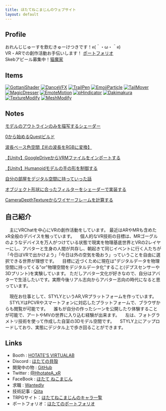 ```yaml
---
title: ほたてねこまじんのウェブサイト
layout: default
---
```


## Profile
 おれんじじゅーすを飲むきゅーけつきです！ฅ(＾・ω・＾ฅ)   
 VR・ARでの創作活動お手伝いします！ [ポートフォリオ](https://work.hhotatea.com)  
 Skebアピール募集中！[猫魔家](https://charas.hhotatea.com)  

## Items
[![GottaniShader](images/item00.png)](items/GottaniShader.html) [![DanceVFX](images/item01.png)](items/DanceVFX.html) [![TrailPen](images/item02.png)](items/TrailPen.html) [![EmojiParticle](images/item03.png)](items/EmojiParticle.html) [![TailMover](images/item04.png)](items/TailMover.html) [![MagicDresser](images/item05.png)](items/MagicDresser.html) [![EmoteMotion](images/item06.png)](items/EmoteMotion.html) [![pHindicator](images/item07.png)](items/pHindicator.html) [![Dakimakura](images/item08.png)](items/Dakimakura.html) [![TextureModify](images/item09.png)](items/TextureModify.html) [![MeshModify](images/item10.png)](items/MeshModify.html)

## Notes
[モデルのアウトラインのみを描写するシェーダー](pages/blog01.html)  

[0から始めるQuestビルド](pages/blog02.html)  

[波長ベース色空間【光の波長をRGBに変換】](pages/blog03.html)  

[【Unity】GoogleDriveからVRMファイルをインポートする](pages/blog04.html)  

[【Unity】Humanoidモデルの手の形を制御する](pages/blog05.html)  

[自分の部屋をデジタル空間に持っていった話](pages/blog06.html)  

[オブジェクト形状に合ったフィルターをシェーダーで実装する](pages/blog07.html)  

[CameraDepthTextureからワイヤーフレームを計算する](pages/blog08.html)  

## 自己紹介
　主にVRChatを中心にVRの創作活動をしています。 最近はARやMRも含めたxR全般のデバイスを触っています。
　個人的なVR技術の目標は、MRゴーグルのようなデバイスを万人がつけている状態で現実を物理基底世界とVRの2レイヤーにし、アバターと生身の人間が共存し、朝起きて同じイベントに行く人たちが「今日はVRで出かけよう」「今日は外の空気を吸おう」っていうことを自由に選択できる世界が理想です。
　目標に近づくために現在は"デジタルデータを物理空間に持ってくる"or"物理空間をデジタルデータ化"すること(デプスセンサーや3Dプリント)を実験しています。 ただしアバター文化が好きなので、自分はアバターで生活したいです。実際今後リアル志向からアバター志向の時代になると思っています。

　現在お仕事として、STYLYというAR,VRプラットフォームを作っています。
　STYLYはPCVRやスマートフォンに対応したプラットフォームで、ブラウザからも閲覧が可能です。
　誰もが自分の作ったシーンを公開したり体験することが可能で、アートやMVの世界に入り込む経験が出来ます。
　左は、フォトグラメトリ技術を使って作成した自室の3Dモデル空間です。
　STYLY上にアップロードしており、実態にデジタル上で歩き回ることができます。 

## Links
- Booth : [HOTATE’S VIRTUALAB](https://hhotatea.booth.pm/)
- Discord : [ほたての貝殻](https://discord.gg/G6fMeAEutg)
- 開発中の物 : [GitHub](https://github.com/HhotateA)
- Twitter : [@HhotateA_xR](https://twitter.com/HhotateA_xR)
- FaceBook : [ほたて ねこまじん](https://www.facebook.com/HhotateA)
- 求職 : [Wantedly](https://www.wantedly.com/users/104624003)
- 技術記事 : [Qiita](https://qiita.com/HhotateA)
- TRPGサイト：[ほたてねこまじんのキャラ一覧](https://charas.hhotatea.com/)
- ポートフォリオ：[ほたてのポートフォリオ](https://work.hhotatea.com/)